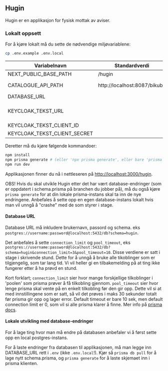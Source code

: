 ## Hugin

Hugin er en applikasjon for fysisk mottak av aviser.

### Lokalt oppsett
For å kjøre lokalt må du sette de nødvendige miljøvariablene:
```bash
cp .env.example .env.local
```

| Variabelnavn                 | Standardverdi                | Beskrivelse                                                                                                                 |
|------------------------------|------------------------------|-----------------------------------------------------------------------------------------------------------------------------|
| NEXT_PUBLIC_BASE_PATH        | /hugin                       | Base path for applikasjonen                                                                                                 |
| CATALOGUE_API_PATH           | http://localhost:8087/bikube | Sti til [katalog APIet ](https://github.com/NationalLibraryOfNorway/bikube)<br/>Må starte med `http://` eller `https://`    |
| DATABASE_URL                 |                              | URL til databasen (se mer info i eget avsnitt under)                                                                        |
| KEYCLOAK_TEKST_URL           |                              | Url til keycloak-tekst (inkl. realm om open-idconnect, eks. https://mysite.com/authn/realms/myRealm/protocol/openid-connect |
| KEYCLOAK_TEKST_CLIENT_ID     |                              | Client ID i keycloak-tekst                                                                                                  | 
| KEYCLOAK_TEKST_CLIENT_SECRET |                              | Client secret i keycloak-tekst                                                                                              |

Deretter må du kjøre følgende kommandoer:
```bash
npm install
npm prisma generate # (eller 'npx prisma generate', eller bare 'prisma generate' hvis du har prisma installert globalt)
npm run dev
```
Applikasjonen finner du nå i nettleseren på [http://localhost:3000/hugin](http://localhost:3000/hugin).

OBS! Hvis du skal utvikle Hugin etter det har vært database-endringer (som er oppdatert i schema.prisma på branchen du jobber på), må du også kjøre `prisma generate` for at din lokale prisma-instans skal ta inn de nye endringene.
Anbefales å sette opp en egen database-instans lokalt hvis man vil unngå å "crashe" med de som styrer i stage.

#### Database URL
Database URL må inkludere brukernavn, passord og schema. eks `postgres://username:password@localhost:5432/db?schema=hugin`.

Det anbefales å sette `connection_limit` og `pool_timeout`, eks `postgres://username:password@localhost:5432/db?schema=hugin&connection_limit=3&pool_timeout=10`.
Disse verdiene er satt i stage i skrivende stund.
Dette for å unngå å bruke alle tikoblinger som er tilgjengelig, som tar lang tid. 
Vi vil heller gi en tilbakemelding på at ting ikke fungerer etter å ha prøvd en stund.

Kort forklart; `connection_limit` sier hvor mange forskjellige tilkoblinger i 'poolen' som prisma prøver å få tilkobling gjennom.
`pool_timeout` sier hvor lenge prisma skal vente på en enkelt tilkobling før den gir opp.
Dette vil si at med innstillingene som er satt, så vil det prøves i maks 30 sekunder totalt før prisma gir opp og lager error.
Default timeout er bare 10 sek, men default connection limit er 0, som vil si alle prisma klarer å finne.
Mer info på [prisma docs](https://www.prisma.io/docs/orm/prisma-client/setup-and-configuration/databases-connections/connection-pool).

#### Lokale utvikling med database-endringer
For å lage ting hvor man må endre på databasen anbefaler vi å først sette opp en local postgres-instans.

For å laste endringer fra databasen til applikasjonen, må man legge inn DATABASE_URL rett i `.env` (ikke `.env.local`!). 
Kjør så `prisma db pull` for å lage nytt schema.prisma, og `prisma generate` for å laste skjemaet inn i prisma klienten.
